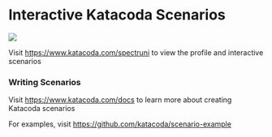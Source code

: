 # Interactive Katacoda Scenarios

[![](http://shields.katacoda.com/katacoda/spectruni/count.svg)](https://www.katacoda.com/spectruni "Get your profile on Katacoda.com")

Visit https://www.katacoda.com/spectruni to view the profile and interactive scenarios

### Writing Scenarios
Visit https://www.katacoda.com/docs to learn more about creating Katacoda scenarios

For examples, visit https://github.com/katacoda/scenario-example
